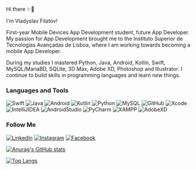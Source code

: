 Hi there ✨🚀

I'm Vladyslav Filatov!

First-year Mobile Devices App Development student, future App Developer. My passion for App Development brought me to the Instituto Superior de Tecnologias Avançadas de Lisboa, where I am working towards becoming a mobile App Developer.

During my studies I mastered Python, Java, Android, Kotlin, Swift, MySQL/MariaBD, SQLite, 3D Max, Adobe XD, Photoshop and Illustrator. I continue to build skills in programming languages and learn new things.



### Languages and Tools

![Swift](https://img.shields.io/badge/swift-FF6100?style=for-the-badge&logo=swift&logoColor=FF6100)
![Java](https://img.shields.io/badge/Java-FF1B00?style=for-the-badge&logo=Java&logoColor=FF1B00)
![Android](https://img.shields.io/badge/Android-0000FF?style=for-the-badge&logo=Android&logoColor=0000FF)
![Kotlin](https://img.shields.io/badge/Kotlin-8D42FF?style=for-the-badge&logo=Kotlin&logoColor=8D42FF)
![Python](https://img.shields.io/badge/Python-009712?style=for-the-badge&logo=Python&logoColor=009712)
![MySQL](https://img.shields.io/badge/MySQL-8C0006?style=for-the-badge&logo=MySQL&logoColor=8C0006)
![GitHub](https://img.shields.io/badge/GitHub-000000?style=for-the-badge&logo=GitHub&logoColor=000000)
![Xcode](https://img.shields.io/badge/Xcode-0061FF?style=for-the-badge&logo=Xcode&logoColor=0061FF)
![IntelliJIDEA](https://img.shields.io/badge/IntelliJIDEA-D81000?style=for-the-badge&logo=IntelliJIDEA&logoColor=D81000)
![AndroidStudio](https://img.shields.io/badge/AndroidStudio-00FFF7?style=for-the-badge&logo=AndroidStudio&logoColor=00FFF7)
![PyCharm](https://img.shields.io/badge/PyCharm-038114?style=for-the-badge&logo=PyCharm&logoColor=038114)
![XAMPP](https://img.shields.io/badge/XAMPP-C77600?style=for-the-badge&logo=XAMPP&logoColor=C77600)
![AdobeXD](https://img.shields.io/badge/AdobeXD-FF00F0?style=for-the-badge&logo=AdobeXD&logoColor=FF00F0)

### Follow Me

[![LinkedIn](https://img.shields.io/badge/LinkedIn-00BCF9?style=for-the-badge&logo=LinkedIn&logoColor=00BCF9)](https://www.linkedin.com/in/vladyslav-filatov-71671619a/)
[![Instagram](https://img.shields.io/badge/Instagram-DE0000?style=for-the-badge&logo=Instagram&logoColor=DE0000)](https://www.instagram.com/v.l.a.d.f.i.l.a.t.o.v/)
[![Facebook](https://img.shields.io/badge/Facebook-0043C8?style=for-the-badge&logo=Facebook&logoColor=0043C8)](https://www.facebook.com/profile.php?id=100005000891924)

[![Anurag's GitHub stats](https://github-readme-stats.vercel.app/api?username=VladyslavFilatov&show_icons=true&theme=midnight-purple)](https://github.com/anuraghazra/github-readme-stats)

[![Top Langs](https://github-readme-stats.vercel.app/api/top-langs/?username=VladyslavFilatov&theme=midnight-purple)](https://github.com/anuraghazra/github-readme-stats)










<!---
VladyslavFilatov/VladyslavFilatov is a ✨ special ✨ repository because its `README.md` (this file) appears on your GitHub profile.
You can click the Preview link to take a look at your changes.
--->
